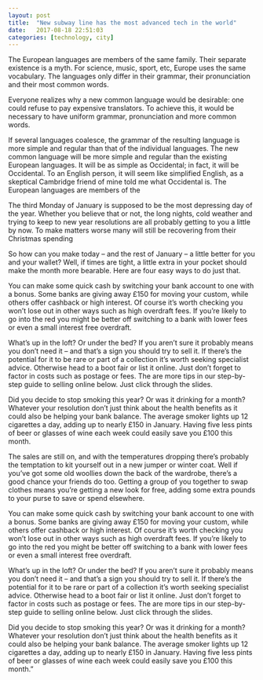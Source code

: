 ```yaml
---
layout: post
title:  "New subway line has the most advanced tech in the world"
date:   2017-08-18 22:51:03
categories: [technology, city]
---
```


The European languages are members of the same family. Their separate existence is a myth. For science, music, sport, etc, Europe uses the same vocabulary. The languages only differ in their grammar, their pronunciation and their most common words.

Everyone realizes why a new common language would be desirable: one could refuse to pay expensive translators. To achieve this, it would be necessary to have uniform grammar, pronunciation and more common words.

If several languages coalesce, the grammar of the resulting language is more simple and regular than that of the individual languages. The new common language will be more simple and regular than the existing European languages. It will be as simple as Occidental; in fact, it will be Occidental. To an English person, it will seem like simplified English, as a skeptical Cambridge friend of mine told me what Occidental is. The European languages are members of the

The third Monday of January is supposed to be the most depressing day of the year. Whether you believe that or not, the long nights, cold weather and trying to keep to new year resolutions are all probably getting to you a little by now. To make matters worse many will still be recovering from their Christmas spending

So how can you make today – and the rest of January – a little better for you and your wallet? Well, if times are tight, a little extra in your pocket should make the month more bearable. Here are four easy ways to do just that.

You can make some quick cash by switching your bank account to one with a bonus. Some banks are giving away £150 for moving your custom, while others offer cashback or high interest. Of course it’s worth checking you won’t lose out in other ways such as high overdraft fees. If you’re likely to go into the red you might be better off switching to a bank with lower fees or even a small interest free overdraft.

What’s up in the loft? Or under the bed? If you aren’t sure it probably means you don’t need it – and that’s a sign you should try to sell it. If there’s the potential for it to be rare or part of a collection it’s worth seeking specialist advice. Otherwise head to a boot fair or list it online. Just don’t forget to factor in costs such as postage or fees. The are more tips in our step-by-step guide to selling online below. Just click through the slides.

Did you decide to stop smoking this year? Or was it drinking for a month? Whatever your resolution don’t just think about the health benefits as it could also be helping your bank balance. The average smoker lights up 12 cigarettes a day, adding up to nearly £150 in January. Having five less pints of beer or glasses of wine each week could easily save you £100 this month.

The sales are still on, and with the temperatures dropping there’s probably the temptation to kit yourself out in a new jumper or winter coat. Well if you’ve got some old woollies down the back of the wardrobe, there’s a good chance your friends do too. Getting a group of you together to swap clothes means you’re getting a new look for free, adding some extra pounds to your purse to save or spend elsewhere.

You can make some quick cash by switching your bank account to one with a bonus. Some banks are giving away £150 for moving your custom, while others offer cashback or high interest. Of course it’s worth checking you won’t lose out in other ways such as high overdraft fees. If you’re likely to go into the red you might be better off switching to a bank with lower fees or even a small interest free overdraft.

What’s up in the loft? Or under the bed? If you aren’t sure it probably means you don’t need it – and that’s a sign you should try to sell it. If there’s the potential for it to be rare or part of a collection it’s worth seeking specialist advice. Otherwise head to a boot fair or list it online. Just don’t forget to factor in costs such as postage or fees. The are more tips in our step-by-step guide to selling online below. Just click through the slides.

Did you decide to stop smoking this year? Or was it drinking for a month? Whatever your resolution don’t just think about the health benefits as it could also be helping your bank balance. The average smoker lights up 12 cigarettes a day, adding up to nearly £150 in January. Having five less pints of beer or glasses of wine each week could easily save you £100 this month.”